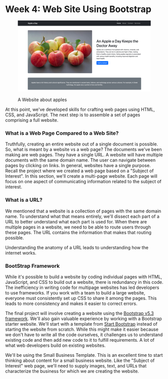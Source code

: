 # Week 4: Web Site Using Bootstrap

<figure><img src="../.gitbook/assets/image (58).png" alt=""><figcaption><p>A Website about  apples</p></figcaption></figure>

At this point, we've developed skills for crafting web pages using HTML, CSS, and JavaScript. The next step is to assemble a set of pages comprising a full website. &#x20;

### What is a Web Page Compared to a Web Site?

Truthfully, creating an entire website out of a single document is possible. So, what is meant by a website vs a web page?  The documents we've been making are web pages.  They have a single URL.  A website will have multiple documents with the same domain name.  The user can navigate between pages by clicking on links.  In general, websites have a single purpose.  Recall the project where we created a web page based on a "Subject of Interest".  In this section, we'll create a multi-page website.  Each page will focus on one aspect of communicating information related to the subject of interest.

### What is a URL?

We mentioned that a website is a collection of pages with the same domain name. To understand what that means entirely, we'll dissect each part of a URL to better understand what each part is used for. When there are multiple pages in a website, we need to be able to route users through these pages. The URL contains the information that makes that routing possible.

Understanding the anatomy of a URL leads to understanding how the internet works.

### BootStrap Framework

While it's possible to build a website by coding individual pages with HTML, JavaScript, and CSS to build out a website, there is redundancy in this code.   The inefficiency in writing code for multipage websites has led developers to use frameworks.  If you work with a team to build a large website, everyone must consistently set up CSS to share it among the pages.  This leads to more consistency and makes it easier to correct errors.

The final project will involve creating a website using the [Bootstrap v5.3 framework](https://getbootstrap.com/).  We'll also gain valuable experience by working with a Bootstrap starter website.  We'll start with a template from [Start Bootstrap](https://startbootstrap.com/) instead of starting the website from scratch.  While this might make it easier because we don't have to write all the code ourselves, it challenges us to understand existing code and then add new code to it to fulfill requirements.  A lot of what web developers build on existing websites.

We'll be using the Small Business Template.  This is an excellent time to start thinking about content for a small business website.  Like the "Subject of Interest" web page, we'll need to supply images, text, and URLs that characterize the business for which we are creating the website.
